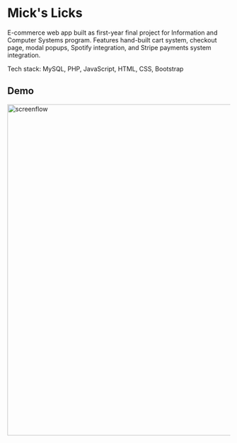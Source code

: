 # Mick's Licks

E-commerce web app built as first-year final project for Information and Computer Systems program. Features hand-built cart system, checkout page, modal popups, Spotify integration, and Stripe payments system integration. 

Tech stack: MySQL, PHP, JavaScript, HTML, CSS, Bootstrap

## Demo

<img src="https://github.com/a-bishop/micks-licks/blob/master/screencasts/mickslicks.gif" alt="screenflow" width=750>
